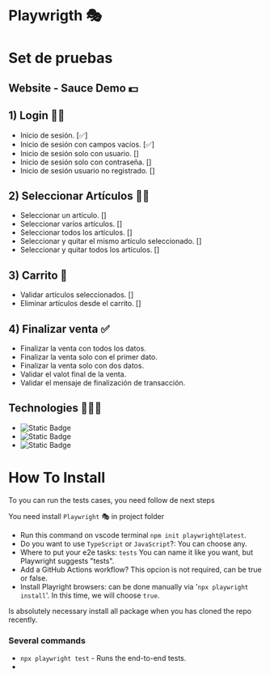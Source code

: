 # Playwrigth 🎭

# Set de pruebas
## Website - Sauce Demo 💵

## 1) Login 👨🏻

- Inicio de sesión. [✅]
- Inicio de sesión con campos vacíos. [✅]
- Inicio de sesión solo con usuario. []
- Inicio de sesión solo con contraseña. []
- Inicio de sesión usuario no registrado. []

## 2) Seleccionar Artículos 👔👖

- Seleccionar un artículo. []
- Seleccionar varíos artículos. []
- Seleccionar todos los artículos. []
- Seleccionar y quitar el mismo artículo seleccionado. []
- Seleccionar y quitar todos los artículos. []

## 3) Carrito 🛒

- Validar artículos seleccionados. []
- Eliminar artículos desde el carrito. []

## 4) Finalizar venta ✅

- Finalizar la venta con todos los datos.
- Finalizar la venta solo con el primer dato.
- Finalizar la venta solo con dos datos.
- Validar el valot final de la venta.
- Validar el mensaje de finalización de transacción.

## Technologies 👨🏻‍💻

- ![Static Badge](https://img.shields.io/badge/node-20.17.0-brightgreen)
- ![Static Badge](https://img.shields.io/badge/Playwright-1.54.1-orange)
- ![Static Badge](https://img.shields.io/badge/TypeScript-blue)

# How To Install

To you can run the tests cases, you need follow de next steps

You need install `Playwright` 🎭 in project folder
- Run this command on vscode terminal `npm init playwright@latest`.
- Do you want to use `TypeScript` or `JavaScript`?: You can choose any.
- Where to put your e2e tasks: `tests` You can name it like you want, but Playwright suggests "tests".
- Add a GitHub Actions workflow? This opcion is not required, can be true or false.
- Install Playright browsers: can be done manually via '`npx playwright install`'. In this time, we will choose `true`.

Is absolutely necessary install all package when you has cloned the repo recently.

### Several commands

- `npx playwright test` - Runs the end-to-end tests.
- 

